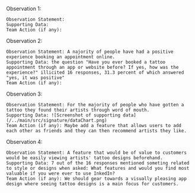Observation 1: 

    Observation Statement:
    Supporting Data:
    Team Action (if any):
  
Observation 2:

    Observation Statement: A najority of people have had a positive experience booking an appointment online.
    Supporting Data: the question "Have you ever booked a tattoo appointment through an app or website before? If yes, how was the experience?" illicited 16 responses, 31.3 percent of which answered "yes, it was positive"
    Team Action (if any):

Observation 3:

    Observation Statement: For the majority of people who have gotten a tattoo they found their artists through word of mouth.
    Supporting Data: ![Screenshot of supporting data](/../main/src/signature/dataChart.png)
    Team Action (if any): Maybe add a feature that allows users to add each other as friends and they can then recommend artists they like.

Observation 4:

    Observation Statement: A feature that would be of value to customers would be easily viewing artists' tattoo designs beforehand.
    Supporting Data: 7 out of the 16 responses mentioned someting related to style or designs when asked: What features and would you find most valuable if you were ever to use InkedIn? 
    Team Action (if any): We should gear towards a visually pleasing app design where seeing tattoo designs is a main focus for customers.
